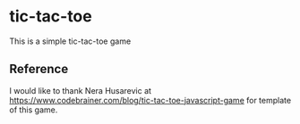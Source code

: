 # tic-tac-toe

This is a simple tic-tac-toe game

## Reference

I would like to thank Nera Husarevic at https://www.codebrainer.com/blog/tic-tac-toe-javascript-game for template of this game.